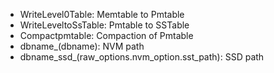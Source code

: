 - WriteLevel0Table: Memtable to Pmtable
- WriteLeveltoSsTable: Pmtable to SSTable
- Compactpmtable: Compaction of Pmtable
- dbname_(dbname): NVM path
- dbname_ssd_(raw_options.nvm_option.sst_path): SSD path
